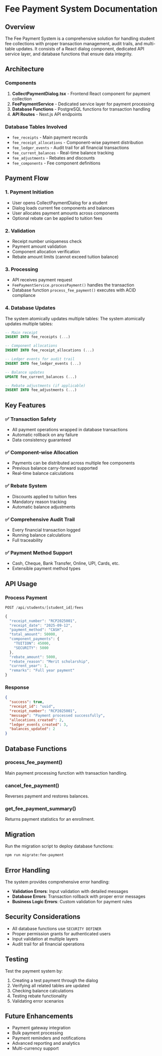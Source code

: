 # Fee Payment System Documentation

## Overview

The Fee Payment System is a comprehensive solution for handling student fee collections with proper transaction management, audit trails, and multi-table updates. It consists of a React dialog component, dedicated API service layer, and database functions that ensure data integrity.

## Architecture

### Components

1. **CollectPaymentDialog.tsx** - Frontend React component for payment collection
2. **FeePaymentService** - Dedicated service layer for payment processing
3. **Database Functions** - PostgreSQL functions for transaction handling
4. **API Routes** - Next.js API endpoints

### Database Tables Involved

- `fee_receipts` - Main payment records
- `fee_receipt_allocations` - Component-wise payment distribution
- `fee_ledger_events` - Audit trail for all financial transactions
- `fee_current_balances` - Real-time balance tracking
- `fee_adjustments` - Rebates and discounts
- `fee_components` - Fee component definitions

## Payment Flow

### 1. Payment Initiation

- User opens CollectPaymentDialog for a student
- Dialog loads current fee components and balances
- User allocates payment amounts across components
- Optional rebate can be applied to tuition fees

### 2. Validation

- Receipt number uniqueness check
- Payment amount validation
- Component allocation verification
- Rebate amount limits (cannot exceed tuition balance)

### 3. Processing

- API receives payment request
- `FeePaymentService.processPayment()` handles the transaction
- Database function `process_fee_payment()` executes with ACID compliance

### 4. Database Updates

The system atomically updates multiple tables:
The system atomically updates multiple tables:

```sql
-- Main receipt
INSERT INTO fee_receipts (...)

-- Component allocations
INSERT INTO fee_receipt_allocations (...)

-- Ledger events for audit trail
INSERT INTO fee_ledger_events (...)

-- Balance updates
UPDATE fee_current_balances (...)

-- Rebate adjustments (if applicable)
INSERT INTO fee_adjustments (...)
```

## Key Features

### ✅ Transaction Safety

- All payment operations wrapped in database transactions
- Automatic rollback on any failure
- Data consistency guaranteed

### ✅ Component-wise Allocation

- Payments can be distributed across multiple fee components
- Previous balance carry-forward supported
- Real-time balance calculations

### ✅ Rebate System

- Discounts applied to tuition fees
- Mandatory reason tracking
- Automatic balance adjustments

### ✅ Comprehensive Audit Trail

- Every financial transaction logged
- Running balance calculations
- Full traceability

### ✅ Payment Method Support

- Cash, Cheque, Bank Transfer, Online, UPI, Cards, etc.
- Extensible payment method types

## API Usage

### Process Payment

```typescript
POST /api/students/[student_id]/fees

{
  "receipt_number": "RCP2025001",
  "receipt_date": "2025-09-12",
  "payment_method": "CASH",
  "total_amount": 50000,
  "component_payments": {
    "TUITION": 45000,
    "SECURITY": 5000
  },
  "rebate_amount": 5000,
  "rebate_reason": "Merit scholarship",
  "current_year": 1,
  "remarks": "Full year payment"
}
```

### Response

```json
{
  "success": true,
  "receipt_id": "uuid",
  "receipt_number": "RCP2025001",
  "message": "Payment processed successfully",
  "allocations_created": 2,
  "ledger_events_created": 3,
  "balances_updated": 2
}
```

## Database Functions

### process_fee_payment()

Main payment processing function with transaction handling.

### cancel_fee_payment()

Reverses payment and restores balances.

### get_fee_payment_summary()

Returns payment statistics for an enrollment.

## Migration

Run the migration script to deploy database functions:

```bash
npm run migrate:fee-payment
```

## Error Handling

The system provides comprehensive error handling:

- **Validation Errors**: Input validation with detailed messages
- **Database Errors**: Transaction rollback with proper error messages
- **Business Logic Errors**: Custom validation for payment rules

## Security Considerations

- All database functions use `SECURITY DEFINER`
- Proper permission grants for authenticated users
- Input validation at multiple layers
- Audit trail for all financial operations

## Testing

Test the payment system by:

1. Creating a test payment through the dialog
2. Verifying all related tables are updated
3. Checking balance calculations
4. Testing rebate functionality
5. Validating error scenarios

## Future Enhancements

- Payment gateway integration
- Bulk payment processing
- Payment reminders and notifications
- Advanced reporting and analytics
- Multi-currency support
